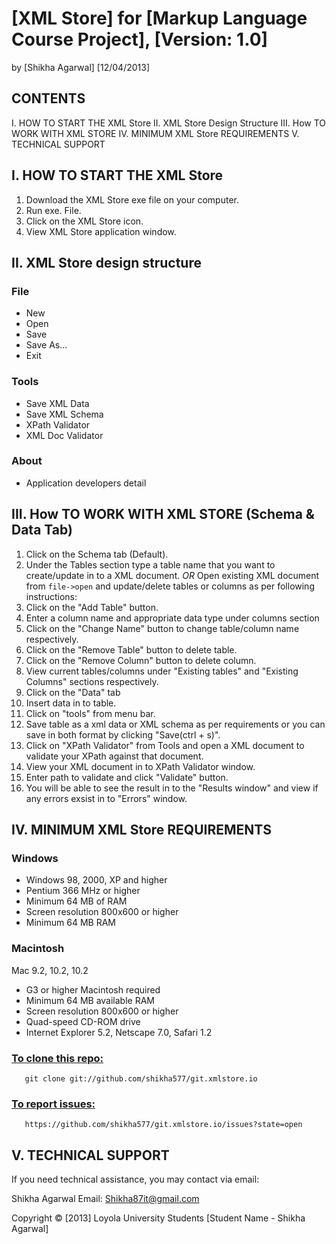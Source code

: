 [XML Store] for [Markup Language Course Project], [Version: 1.0]
============================
by [Shikha Agarwal]
[12/04/2013]



## CONTENTS

I.   HOW TO START THE XML Store
II.  XML Store Design Structure	
III. How TO WORK WITH XML STORE
IV.  MINIMUM XML Store REQUIREMENTS
V.   TECHNICAL SUPPORT


## I. HOW TO START THE XML Store 


1. Download the XML Store exe file on your computer.
2. Run exe. File.
3. Click on the XML Store icon.
4. View XML Store application window.

## II. XML Store design structure
  
### File

* New
* Open
* Save
* Save As...
* Exit

### Tools

* Save XML Data
* Save XML Schema
* XPath Validator 
* XML Doc Validator

### About

* Application developers detail


## III. How TO WORK WITH XML STORE (Schema & Data Tab)

1. Click on the Schema tab (Default).
2. Under the Tables section type a table name that you want to create/update in to a XML document. *OR* Open existing XML document from `file->open` and update/delete tables or columns as per following instructions:
3.  Click on the "Add Table" button.
4.  Enter a column name and appropriate data type under columns section
5.  Click on the "Change Name" button to change table/column name respectively.
6.  Click on the "Remove Table" button to delete table.
7.  Click on the "Remove Column" button to delete column.
8.  View current tables/columns under "Existing tables" and "Existing Columns" sections respectively. 
9.  Click on the "Data" tab 
10. Insert data in to table.
11. Click on "tools" from menu bar.
12. Save table as a xml data or XML schema as per requirements or you can save in both format by clicking "Save(ctrl + s)".
13. Click on "XPath Validator" from Tools and open a XML document to validate your XPath against that document.
14. View your XML document in to XPath Validator window.
14. Enter path to validate and click "Validate" button.
15. You will be able to see the result in to the "Results window" and view if any errors exsist in to "Errors" window. 
 

## IV. MINIMUM XML Store REQUIREMENTS 


### Windows
* Windows 98, 2000, XP and higher
* Pentium 366 MHz or higher 
* Minimum 64 MB of RAM
* Screen resolution 800x600 or higher
* Minimum 64 MB RAM


### Macintosh
Mac 9.2, 10.2, 10.2
* G3 or higher Macintosh required
* Minimum 64 MB available RAM 
* Screen resolution 800x600 or higher
* Quad-speed CD-ROM drive 
* Internet Explorer 5.2, Netscape 7.0, Safari 1.2



### [To clone this repo:](https://github.com/shikha577/git.xmlstore.io) 
       git clone git://github.com/shikha577/git.xmlstore.io
  
  
  
### [To report issues:](https://github.com/shikha577/git.xmlstore.io/issues?state=open)

       https://github.com/shikha577/git.xmlstore.io/issues?state=open
      
## V. TECHNICAL SUPPORT 

If you need technical assistance, you may contact via email:

 Shikha Agarwal Email: Shikha87it@gmail.com

Copyright © [2013] Loyola University Students [Student Name - Shikha Agarwal]


